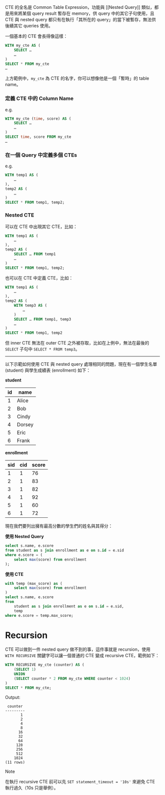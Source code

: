 CTE 的全名是 Common Table Expression，功能與 [[Nested Query]] 類似，都是用來將某個 query result 暫存在 memory，供 query 中的其它子句使用，且 CTE 與 nested query 都只有在執行「其所在的 query」的當下被暫存，無法供後續其它 queries 使用。

一個基本的 CTE 會長得像這樣：

```SQL
WITH my_cte AS (
    SELECT …
    …
)
SELECT * FROM my_cte
…
```

上方範例中，`my_cte` 為 CTE 的名字，你可以想像他是一個「暫時」的 table name。

### 定義 CTE 中的 Column Name

e.g.

```SQL
WITH my_cte (time, score) AS (
    SELECT …
    …
)
SELECT time, score FROM my_cte
…
```

### 在一個 Query 中定義多個 CTEs

e.g.

```SQL
WITH temp1 AS (
    …
),
temp2 AS (
    …
)
SELECT * FROM temp1, temp2;
```

### Nested CTE

可以在 CTE 中出現其它 CTE，比如：

```SQL
WITH temp1 AS (
    …
),
temp2 AS (
    SELECT … FROM temp1
    …
)
SELECT * FROM temp1, temp2;
```

也可以在 CTE 中定義 CTE，比如：

```SQL
WITH temp1 AS (
    …
),
temp2 AS (
    WITH temp3 AS (
        …
    )
    SELECT … FROM temp1, temp3
    …
)
SELECT * FROM temp1, temp2
```

但 inner CTE 無法在 outer CTE 之外被存取，比如在上例中，無法在最後的 `SELECT` 子句中 `SELECT * FROM temp3`。

---

以下示範如何使用 CTE 與 nested query 處理相同的問題，現在有一個學生名單 (student) 與學生成績表 (enrollment) 如下：

**student**

|id|name|
|-|-|
|1|Alice|
|2|Bob|
|3|Cindy|
|4|Dorsey|
|5|Eric|
|6|Frank|

**enrollment**

|sid|cid|score|
|-|-|-|
|1|1|76|
|2|1|83|
|3|1|82|
|4|1|92|
|5|1|60|
|6|1|72|

現在我們要列出擁有最高分數的學生們的姓名與其得分：

**使用 Nested Query**

```SQL
select s.name, e.score
from student as s join enrollment as e on s.id = e.sid
where e.score = (
    select max(score) from enrollment
);
```

**使用 CTE**

```SQL
with temp (max_score) as (
    select max(score) from enrollment
)
select s.name, e.score
from
    student as s join enrollment as e on s.id = e.sid,
    temp
where e.score = temp.max_score;
```

# Recursion

CTE 可以做到一件 nested query 做不到的事，這件事就是 recursion，使用 `WITH RECURSIVE` 關鍵字可以讓一個普通的 CTE 變成 recursive CTE，範例如下：

```SQL
WITH RECURSIVE my_cte (counter) AS (
    (SELECT 1)
    UNION
    (SELECT counter * 2 FROM my_cte WHERE counter < 1024)
)
SELECT * FROM my_cte;
```

Output:

```plaintext
 counter 
---------
       1
       2
       4
       8
      16
      32
      64
     128
     256
     512
    1024
(11 rows)
```

> [!Note]
> 在執行 recursive CTE 前可以先 `SET statement_timeout = '10s'` 來避免 CTE 執行過久（10s 只是舉例）。
